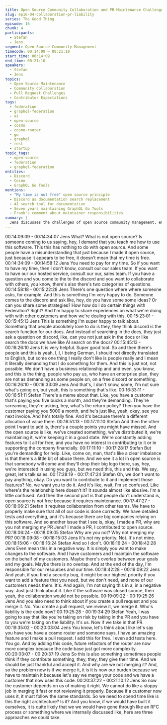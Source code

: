 ```yaml
---
title: Open Source Community Collaboration and PR Maintenance Challenges
slug: ep16-04-collaboration-pr-liability
series: The Good Thing
episode: 16
chunk: 4
participants:
  - Stefan
  - Jens
segment: Open Source Community Management
timecode: 00:14:09 – 00:21:10
start_time: 00:14:09
end_time: 00:21:10
speakers:
  - Stefan
  - Jens
topics:
  - Open Source Maintenance
  - Community Collaboration
  - Pull Request Challenges
  - Contributor Expectations
tags:
  - federation
  - graphql-federation
  - ai
  - open-source
  - cosmo
  - cosmo-router
  - go
  - graphql
  - rest
  - startup
topic_tags:
  - open-source
  - federation
  - graphql-federation
entities:
  - Discord
  - Cosmo
  - GraphQL Go Tools
mentions:
  - "My time is not free" open source principle
  - Discord as documentation search replacement
  - AI search tool for documentation
  - Seven years maintaining GraphQL Go Tools
  - Frank's comment about maintainer responsibilities
summary: |
  Jens discusses the challenges of open source community management, emphasizing that while code is free, maintainer time is not. He distinguishes between valuable collaboration questions and lazy documentation searches, explaining the burden of maintaining pull requests and external contributions. The discussion covers the demanding nature of long-term open source maintenance spanning over seven years.
---
```


00:14:09:09 - 00:14:34:07
Jens
What? What is not open source? Is someone coming to us saying, hey, I demand that you teach
me how to use this software. This this has nothing to do with open source. And some people
have a misunderstanding that just because I made it open source, just because it appears to be
free, it doesn't mean that my time is free.
00:14:34:09 - 00:14:58:12
Jens
You need to pay for my time. So if you want to have my time, then I don't know, consult our our
sales team. If you want to have our our hosted service, consult our our, sales team. If you have
a question and you come to the to the discord and you want to collaborate with others, you
know, there's also there's two categories of questions.
00:14:58:18 - 00:15:22:28
Jens
There's one question where where someone asks, for example. And this is something I'm very
happy to do. Someone comes to the discord and ask like, hey, do you have some some ideas?
Or can you share some strategies? How how do I do certain things with Federation? Right? And
I'm happy to share experiences on what we're doing with with other customers and how we're
dealing with this.
00:15:23:01 - 00:15:45:13
Jens
This is something I'm super happy to talk about. Something that people absolutely love to do is
they, they think discord is the search function for our docs. And instead of searching in the docs,
they just ask a question on discord, like, can you not just ask in the docs or like search the docs
we have like AI search on the docs?
00:15:45:13 - 00:16:26:10
Jens
It is very helpful. Super good tool. So and then there's people and this is yeah, I, I, I being
German, I should not directly translated to English, but some one thing I really don't like is
people really and I mean it literally demanding that I do something for them. And this is just not,
not possible. We don't have a business relationship and and even, you know, and this is the
thing, people who pay us, who have an enterprise plan, they are not as demanding as some
people on, on a free discord or something.
00:16:26:10 - 00:16:33:09
Jens
And that's, I don't know, some, I'm not sure what's going on, but yeah, this is something that's
like.
00:16:33:11 - 00:16:51:11
Stefan
There's a meme about that. Like, you have a customer that's paying you five bucks a month,
and they're demanding. They're screaming, they're asking, hey, what's the return policy? Then
you have the customer paying you 5000 a month, and he's just like, yeah, okay, see you next
invoice. And he's totally fine. And it's because there's a different allocation of value there.
00:16:51:13 - 00:17:11:10
Stefan
And then the other point I want to add is, there's a couple points you might have missed. And
the open source is like, we've created something, we've distributed it, we're maintaining it, we're
keeping it in a good state. We're constantly adding features to it all for free, and you have no
interest in contributing to it or in supporting the company financially.
00:17:11:10 - 00:17:28:17
Stefan
But you're demanding for help. Like, come on, man, that's like a clear imbalance is that there's a
little bit of abuse there. And we see it a lot in open source is that somebody will come and they'll
drop their big logo there, say, hey, we're interested in using you guys, but we need this, this and
this. We say, great, let's talk sales.
00:17:28:19 - 00:17:47:24
Stefan
Oh, we don't want to pay anything, okay. Do you want to contribute to it and implement those
features? No, we want you to do it. And it's like, wait, I'm so confused. Like where's the
relationship here doesn't it? It sounds almost like abusive. I'm a little confused. And then the
second part is that people don't understand is, open source is not free because it requires
maintenance.
00:17:47:27 - 00:18:06:21
Stefan
It requires collaboration from other teams. We have to properly make sure that all of our code is
done correctly. We have detailed tests and everything, and it's because there are big companies
relying on this software. And so another issue that I see is, okay, I made a PR, why are you not
merging my PR Jens? I made a PR, I contributed to open source.
00:18:06:24 - 00:18:09:05
Stefan
Why are you not? Why not merging my PR?
00:18:09:08 - 00:18:15:03
Jens
It's not my priority. Not. It's not mine.
00:18:15:06 - 00:18:16:24
Stefan
And so I don't.
00:18:16:24 - 00:18:42:28
Jens
Even mean this in a negative way. It is simply you want to make changes to the software. And I
have customers and I maintain the software on the behalf of my customers. Maybe there's
overlap between your goals and my goals. Maybe there is no overlap. And at the end of the day,
I'm responsible for our resources and our time.
00:18:42:28 - 00:19:09:22
Jens
And yeah, if you find a security bug, it might be our highest priority if you want to add a feature
that you need, but we don't need, and none of our customers needs them. It's. And again, I'm
not saying this in a, in a negative way. Just just think about it. Like if the software was closed
source, then yeah, the collaboration would not be possible.
00:19:09:22 - 00:19:25:26
Jens
And you also need to think about if you create a pull request and you merge it. No. You create a
pull request, we review it, we merge it. Who's liability is the code now?
00:19:25:28 - 00:19:34:29
Stefan
Yeah, I was going to say that like you're taking on risk by taking in the PR and you have to you
we're taking on the liability. It's us. Now if we take in that PR.
00:19:35:02 - 00:20:03:04
Jens
You know, let's think about like let's say you have you have a cosmo router and someone says, I
have an amazing feature and I make a pull request. I add this for free. I even add tests here.
You go. And by adding this code, future refactors of the router are now more complex because
the code base just got more complexity.
00:20:03:07 - 00:20:37:19
Jens
So this is also something sometimes people think if they contribute something, they, they, they
give their time. And we should be just thankful and accept it. And why are we not merging it?
And, so the problem now is if we merge it, it is it is now our burden because we have to
maintain it because let's say we merge your code and we have a customer that now uses this
code.
00:20:37:22 - 00:21:10:12
Jens
So now the customer depends on us of making it right. We cannot do like a sloppy job in
merging it fast or not reviewing it properly. Because if a customer now uses it, it must follow the
same standards. So we need to spend time like is this the right architecture? Is it? And you
know, if we would have built it ourselves, it is quite likely that we we would have gone through
like an RFC process or something where we internally discussed like, here are three
approaches we could take.